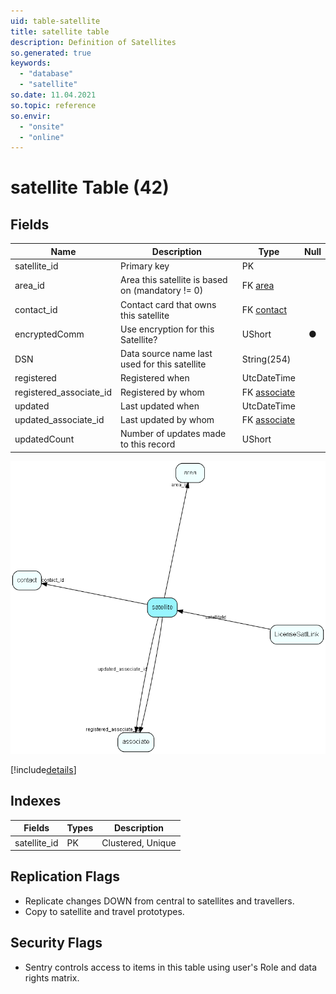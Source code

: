 ```yaml
---
uid: table-satellite
title: satellite table
description: Definition of Satellites
so.generated: true
keywords:
  - "database"
  - "satellite"
so.date: 11.04.2021
so.topic: reference
so.envir:
  - "onsite"
  - "online"
---
```


# satellite Table (42)

## Fields

| Name | Description | Type | Null |
|------|-------------|------|:----:|
|satellite\_id|Primary key|PK| |
|area\_id|Area this satellite is based on (mandatory != 0)|FK [area](area.md)| |
|contact\_id|Contact card that owns this satellite|FK [contact](contact.md)| |
|encryptedComm|Use encryption for this Satellite?|UShort|&#x25CF;|
|DSN|Data source name last used for this satellite|String(254)| |
|registered|Registered when|UtcDateTime| |
|registered\_associate\_id|Registered by whom|FK [associate](associate.md)| |
|updated|Last updated when|UtcDateTime| |
|updated\_associate\_id|Last updated by whom|FK [associate](associate.md)| |
|updatedCount|Number of updates made to this record|UShort| |


![satellite table relationship diagram](./media/satellite.png)

[!include[details](./includes/satellite.md)]

## Indexes

| Fields | Types | Description |
|--------|-------|-------------|
|satellite\_id |PK |Clustered, Unique |

## Replication Flags

* Replicate changes DOWN from central to satellites and travellers.
* Copy to satellite and travel prototypes.

## Security Flags

* Sentry controls access to items in this table using user's Role and data rights matrix.

